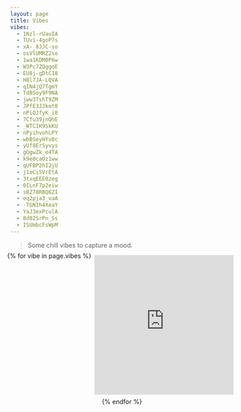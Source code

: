 ```yaml
---
layout: page
title: Vibes
vibes:
  - 1Nzl-rUauIA
  - TUvi-4goP7s
  - xA-_8JJC-so
  - osVlUMRZ2so
  - 1wa1KDM0P6w
  - W3Pc7ZQggoE
  - EU8j-gDtC18
  - H8l7JA-LQVA
  - qIN4jQ7TgmY
  - TdBSoy9F9NA
  - jww3TshT9ZM
  - JPfE3JJkot0
  - nPiQJfyK_i8
  - 7Cfu39jnQhE
  - _WTCIK9SkKU
  - nPyihvohLPY
  - wbBSeyHYv8c
  - yUf8ErSyvys
  - gOgwZk_e4TA
  - k9e0caOz1ww
  - qUFBP2hI2jU
  - j1oCi5VrEtA
  - 3txqEEE0zeg
  - 0ILnF7p2eiw
  - sBZ78RBQ6ZI
  - eq2pja3_vaA
  - -TGNIh4XeaY
  - YaJ3exPculA
  - 8d82SrPn_Ss
  - ISUmbcFsWpM
---
```


> Some chill vibes to capture a mood.

<style>
  .vibes {
    display: flex;
    flex-direction: row;
    flex-wrap: wrap;
    justify-content: space-around;
    margin: -0.5em;
  }

  .vibe {
    flex: 1;
    margin: 0.5em;
  }
</style>

<div class="vibes">
  {% for vibe in page.vibes %}
  <iframe class="vibe" src="https://www.youtube-nocookie.com/embed/{{vibe}}" width="560" height="315"
    frameborder="0" gesture="media" allow="encrypted-media" allowfullscreen></iframe>
  {% endfor %}
</div>
